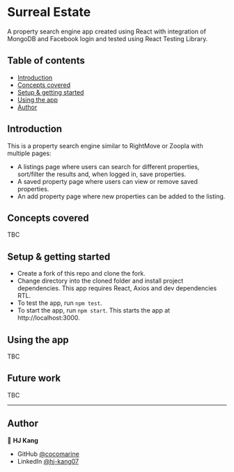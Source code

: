 # Surreal Estate

A property search engine app created using React with integration of MongoDB and Facebook login and tested using React Testing Library.

## Table of contents

- [Introduction](#introduction)
- [Concepts covered](#concepts-covered)
- [Setup & getting started](#setup-&-getting-started)
- [Using the app](#using-the-app)
- [Author](#author)

## Introduction
This is a property search engine similar to RightMove or Zoopla with multiple pages: 
- A listings page where users can search for different properties, sort/filter the results and, when logged in, save properties.
- A saved property page where users can view or remove saved properties.
- An add property page where new properties can be added to the listing.

## Concepts covered
TBC


## Setup & getting started
- Create a fork of this repo and clone the fork. 
- Change directory into the cloned folder and install project dependencies. This app requires React, Axios and dev dependencies RTL.
- To test the app, run `npm test`.
- To start the app, run `npm start`. This starts the app at http://localhost:3000. 

## Using the app
TBC

## Future work
TBC

------------------

## Author

👤 **HJ Kang** 
- GitHub [@cocomarine](https://github.com/cocomarine) 
- LinkedIn [@hj-kang07](https://www.linkedin.com/in/hj-kang07/) 
